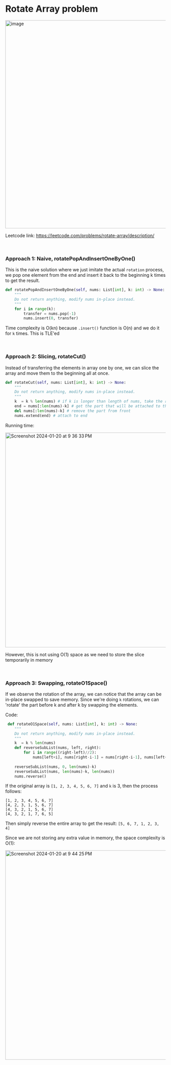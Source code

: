 # Rotate Array problem
<img width="653" alt="image" src="https://github.com/artisan1218/LeetCode-Solution/assets/25105806/acdc175b-9084-42b6-9a3e-169d014f8026">


Leetcode link: https://leetcode.com/problems/rotate-array/description/

<br />

### Approach 1: Naive, rotatePopAndInsertOneByOne()
This is the naive solution where we just imitate the actual `rotation` process, we pop one element from the end and insert it back to the beginning k times to get the result.

```python
def rotatePopAndInsertOneByOne(self, nums: List[int], k: int) -> None:
	"""
	Do not return anything, modify nums in-place instead.
	"""
	for i in range(k):
		transfer = nums.pop(-1)
		nums.insert(0, transfer)
```

Time complexity is O(kn) because `.insert()` function is O(n) and we do it for `k` times. This is TLE'ed


<br>

### Approach 2: Slicing, rotateCut()

Instead of transferring the elements in array one by one, we can slice the array and move them to the beginning all at once.


```python
def rotateCut(self, nums: List[int], k: int) -> None:
	"""
	Do not return anything, modify nums in-place instead.
	"""
	k  = k % len(nums) # if k is longer than length of nums, take the remainder of it
	end = nums[:len(nums)-k] # get the part that will be attached to the end
	del nums[:len(nums)-k] # remove the part from front
	nums.extend(end) # attach to end
```

Running time:

<img width="674" alt="Screenshot 2024-01-20 at 9 36 33 PM" src="https://github.com/artisan1218/LeetCode-Solution/assets/25105806/f3f60135-df3a-4be0-879c-f3e6aa743e83">


However, this is not using O(1) space as we need to store the slice temporarily in memory


<br>

### Approach 3: Swapping, rotateO1Space()

If we observe the rotation of the array, we can notice that the array can be in-place swapped to save memory. Since we're doing `k` rotations, we can 'rotate' the part before k and after k by swapping the elements. 

Code:

```python
 def rotateO1Space(self, nums: List[int], k: int) -> None:
	"""
	Do not return anything, modify nums in-place instead.
	"""
	k  = k % len(nums)
	def reverseSubList(nums, left, right):
		for i in range((right-left)//2):
			nums[left+i], nums[right-i-1] = nums[right-i-1], nums[left+i]
		
	reverseSubList(nums, 0, len(nums)-k)
	reverseSubList(nums, len(nums)-k, len(nums))
	nums.reverse()
```


If the original array is `[1, 2, 3, 4, 5, 6, 7]` and `k` is 3, then the process follows:

```
[1, 2, 3, 4, 5, 6, 7]
[4, 2, 3, 1, 5, 6, 7]
[4, 3, 2, 1, 5, 6, 7]
[4, 3, 2, 1, 7, 6, 5]
```
Then simply reverse the entire array to get the result: `[5, 6, 7, 1, 2, 3, 4]`



Since we are not storing any extra value in memory, the space complexity is O(1):

<img width="657" alt="Screenshot 2024-01-20 at 9 44 25 PM" src="https://github.com/artisan1218/LeetCode-Solution/assets/25105806/9db6be4c-90a0-4214-88d5-4fbe8cd27570">



